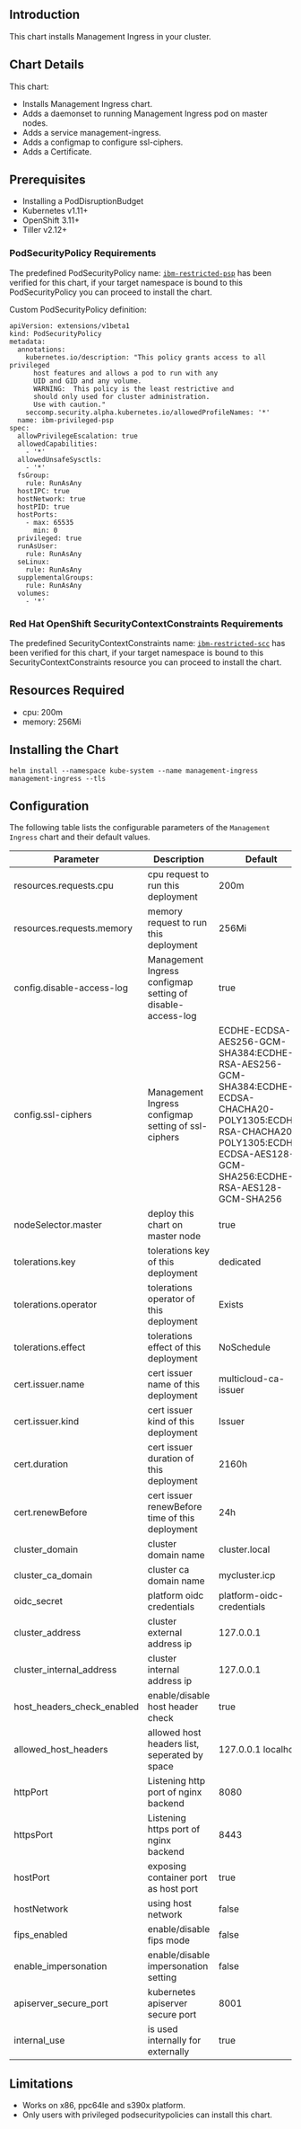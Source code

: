 ## Introduction
This chart installs Management Ingress in your cluster.

## Chart Details
This chart:
* Installs Management Ingress chart.
* Adds a daemonset to running Management Ingress pod on master nodes.
* Adds a service management-ingress.
* Adds a configmap to configure ssl-ciphers.
* Adds a Certificate.

## Prerequisites
* Installing a PodDisruptionBudget
* Kubernetes v1.11+
* OpenShift 3.11+
* Tiller v2.12+

### PodSecurityPolicy Requirements
The predefined PodSecurityPolicy name: [`ibm-restricted-psp`](https://ibm.biz/cpkspec-psp) has been verified for this chart, if your target namespace is bound to this PodSecurityPolicy you can proceed to install the chart.

Custom PodSecurityPolicy definition:
```
apiVersion: extensions/v1beta1
kind: PodSecurityPolicy
metadata:
  annotations:
    kubernetes.io/description: "This policy grants access to all privileged
      host features and allows a pod to run with any
      UID and GID and any volume.
      WARNING:  This policy is the least restrictive and
      should only used for cluster administration.
      Use with caution."
    seccomp.security.alpha.kubernetes.io/allowedProfileNames: '*'
  name: ibm-privileged-psp
spec:
  allowPrivilegeEscalation: true
  allowedCapabilities:
    - '*'
  allowedUnsafeSysctls:
    - '*'
  fsGroup:
    rule: RunAsAny
  hostIPC: true
  hostNetwork: true
  hostPID: true
  hostPorts:
    - max: 65535
      min: 0
  privileged: true
  runAsUser:
    rule: RunAsAny
  seLinux:
    rule: RunAsAny
  supplementalGroups:
    rule: RunAsAny
  volumes:
    - '*'
```
### Red Hat OpenShift SecurityContextConstraints Requirements
The predefined SecurityContextConstraints name: [`ibm-restricted-scc`](https://ibm.biz/cpkspec-scc) has been verified for this chart, if your target namespace is bound to this SecurityContextConstraints resource you can proceed to install the chart.

## Resources Required
* cpu: 200m
* memory: 256Mi

## Installing the Chart
```
helm install --namespace kube-system --name management-ingress management-ingress --tls
```

## Configuration
The following table lists the configurable parameters of the `Management Ingress` chart and their default values.

| Parameter                              | Description                                                    | Default                       |
|----------------------------------------|----------------------------------------------------------------|-------------------------------|
| resources.requests.cpu                 | cpu request to run this deployment                             | 200m                          |
| resources.requests.memory              | memory request to run this deployment                          | 256Mi                         |
| config.disable-access-log              | Management Ingress configmap setting of disable-access-log     | true                          |
| config.ssl-ciphers                     | Management Ingress configmap setting of ssl-ciphers            | ECDHE-ECDSA-AES256-GCM-SHA384:ECDHE-RSA-AES256-GCM-SHA384:ECDHE-ECDSA-CHACHA20-POLY1305:ECDHE-RSA-CHACHA20-POLY1305:ECDHE-ECDSA-AES128-GCM-SHA256:ECDHE-RSA-AES128-GCM-SHA256|
| nodeSelector.master                    | deploy this chart on master node                               | true                          |
| tolerations.key                        | tolerations key of this deployment                             | dedicated                     |
| tolerations.operator                   | tolerations operator of this deployment                        | Exists                        |
| tolerations.effect                     | tolerations effect of this deployment                          | NoSchedule                    |
| cert.issuer.name                       | cert issuer name of this deployment                            | multicloud-ca-issuer          |
| cert.issuer.kind                       | cert issuer kind of this deployment                            | Issuer                        |
| cert.duration                          | cert issuer duration of this deployment                        | 2160h                         |
| cert.renewBefore                       | cert issuer renewBefore time of this deployment                | 24h                           |
| cluster_domain                         | cluster domain name                                            | cluster.local                 |
| cluster_ca_domain                      | cluster ca domain name                                         | mycluster.icp                 |
| oidc_secret                            | platform oidc credentials                                      | platform-oidc-credentials     |
| cluster_address                        | cluster external address ip                                    | 127.0.0.1                     |
| cluster_internal_address               | cluster internal address ip                                    | 127.0.0.1                     |
| host_headers_check_enabled             | enable/disable host header check                               | true                          |
| allowed_host_headers                   | allowed host headers list, seperated by space                  | 127.0.0.1 localhost           |
| httpPort                               | Listening http port of nginx backend                           | 8080                          |
| httpsPort                              | Listening https port of nginx backend                          | 8443                          |
| hostPort                               | exposing container port as host port                           | true                          |
| hostNetwork                            | using host network                                             | false                         |
| fips_enabled                           | enable/disable fips mode                                       | false                         |
| enable_impersonation                   | enable/disable impersonation setting                           | false                         |
| apiserver_secure_port                  | kubernetes apiserver secure port                               | 8001                          |
| internal_use                           | is used internally for externally                              | true                          |

## Limitations
* Works on x86, ppc64le and s390x platform.
* Only users with privileged podsecuritypolicies can install this chart.

